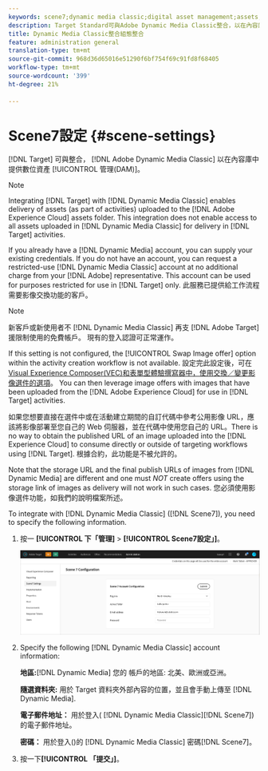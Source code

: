 ```yaml
---
keywords: scene7;dynamic media classic;digital asset management;assets;dam;content library
description: Target Standard可與Adobe Dynamic Media Classic整合，以在內容庫中提供數位資產管理(DAM)。
title: Dynamic Media Classic整合組態整合
feature: administration general
translation-type: tm+mt
source-git-commit: 968d36d65016e51290f6bf754f69c91fd8f68405
workflow-type: tm+mt
source-wordcount: '399'
ht-degree: 21%

---
```



# Scene7設定 {#scene-settings}

[!DNL Target] 可與整合， [!DNL Adobe Dynamic Media Classic] 以在內容庫中提供數位資產 [!UICONTROL 管理(DAM)]。

>[!NOTE]
>
>Integrating [!DNL Target] with [!DNL Dynamic Media Classic] enables delivery of assets (as part of activities) uploaded to the [!DNL Adobe Experience Cloud] assets folder. This integration does not enable access to all assets uploaded in [!DNL Dynamic Media Classic] for delivery in [!DNL Target] activities.

If you already have a [!DNL Dynamic Media] account, you can supply your existing credentials. If you do not have an account, you can request a restricted-use [!DNL Dynamic Media Classic] account at no additional charge from your [!DNL Adobe] representative. This account can be used for purposes restricted for use in [!DNL Target] only. 此服務已提供給工作流程需要影像交換功能的客戶。

>[!NOTE]
>
>新客戶或新使用者不 [!DNL Dynamic Media Classic] 再支 [!DNL Adobe Target] 援限制使用的免費帳戶。 現有的登入認證可正常運作。

If this setting is not configured, the [!UICONTROL Swap Image offer] option within the activity creation workflow is not available. 設定完此設定後，可在 [Visual Experience Composer(VEC)和表單型體驗撰寫器中，使用交換／變更影像選件的選項](/help/c-experiences/experiences.md#concept_A2E10F6AFB3D4AEAB6951EE14688848D)。 You can then leverage image offers with images that have been uploaded from the [!DNL Adobe Experience Cloud] for use in [!DNL Target] activities.

如果您想要直接在選件中或在活動建立期間的自訂代碼中參考公用影像 URL，應該將影像部署至您自己的 Web 伺服器，並在代碼中使用您自己的 URL。There is no way to obtain the published URL of an image uploaded into the [!DNL Experience Cloud] to consume directly or outside of targeting workflows using [!DNL Target]. 根據合約，此功能是不被允許的。

Note that the storage URL and the final publish URLs of images from [!DNL Dynamic Media] are different and one must *NOT* create offers using the storage link of images as delivery will not work in such cases. 您必須使用影像選件功能，如我們的說明檔案所述。

To integrate with [!DNL Dynamic Media Classic] ([!DNL Scene7]), you need to specify the following information.

1. 按一 **[!UICONTROL 下「管理]** > **[!UICONTROL Scene7設定」]**。

   ![Scene7頁面](/help/administrating-target/assets/scene7.png)

1. Specify the following [!DNL Dynamic Media Classic] account information:

   **地區:**[!DNL Dynamic Media] 您的 帳戶的地區: 北美、歐洲或亞洲。

   **隨選資料夾:** 用於 Target 資料夾外部內容的位置，並且會手動上傳至 [!DNL Dynamic Media].

   **電子郵件地址：** 用於登入( [!DNL Dynamic Media Classic][!DNL Scene7])的電子郵件地址。

   **密碼：** 用於登入()的 [!DNL Dynamic Media Classic] 密碼[!DNL Scene7]。

1. 按一下&#x200B;**[!UICONTROL 「提交」]**。
